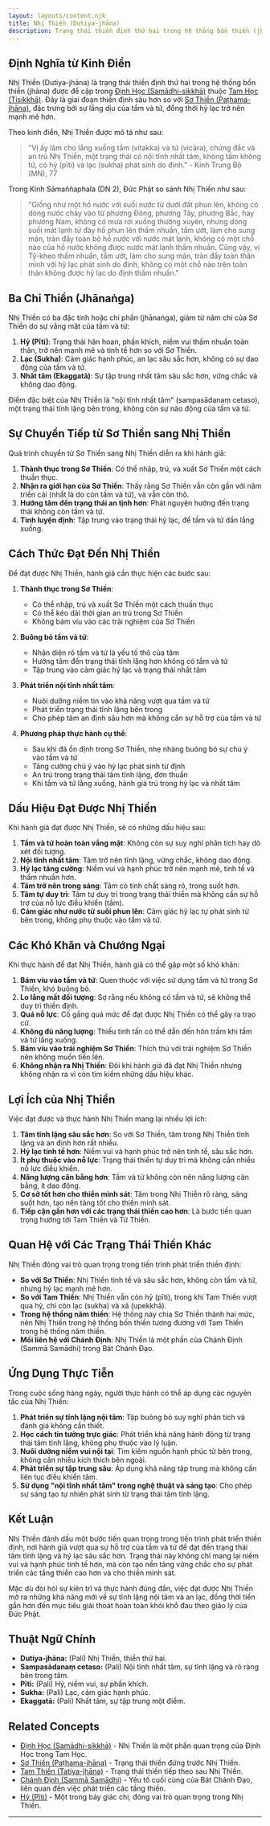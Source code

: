 ```yaml
---
layout: layouts/content.njk
title: Nhị Thiền (Dutiya-jhāna)
description: Trạng thái thiền định thứ hai trong hệ thống bốn thiền (jhana), đặc trưng bởi sự vắng mặt của tầm và tứ, và sự tăng cường của hỷ, lạc cùng nhất tâm.
---
```


## Định Nghĩa từ Kinh Điển

Nhị Thiền (Dutiya-jhāna) là trạng thái thiền định thứ hai trong hệ thống bốn thiền (jhāna) được đề cập trong [Định Học (Samādhi-sikkhā)](/content/dinh-hoc/) thuộc [Tam Học (Tisikkhā)](/content/tam-hoc/). Đây là giai đoạn thiền định sâu hơn so với [Sơ Thiền (Paṭhama-jhāna)](/content/so-thien/), đặc trưng bởi sự lắng dịu của tầm và tứ, đồng thời hỷ lạc trở nên mạnh mẽ hơn.

Theo kinh điển, Nhị Thiền được mô tả như sau:

> "Vị ấy làm cho lắng xuống tầm (vitakka) và tứ (vicāra), chứng đắc và an trú Nhị Thiền, một trạng thái có nội tĩnh nhất tâm, không tầm không tứ, có hỷ (pīti) và lạc (sukha) phát sinh do định." - Kinh Trung Bộ (MN), 77

Trong Kinh Sāmaññaphala (DN 2), Đức Phật so sánh Nhị Thiền như sau:
> "Giống như một hồ nước với suối nước từ dưới đất phun lên, không có dòng nước chảy vào từ phương Đông, phương Tây, phương Bắc, hay phương Nam, không có mưa rơi xuống thường xuyên, nhưng dòng suối mát lạnh từ đáy hồ phun lên thấm nhuần, tẩm ướt, làm cho sung mãn, tràn đầy toàn bộ hồ nước với nước mát lạnh, không có một chỗ nào của hồ nước không được nước mát lạnh thấm nhuần. Cũng vậy, vị Tỷ-kheo thấm nhuần, tẩm ướt, làm cho sung mãn, tràn đầy toàn thân mình với hỷ lạc phát sinh do định, không có một chỗ nào trên toàn thân không được hỷ lạc do định thấm nhuần."

## Ba Chi Thiền (Jhānaṅga)

Nhị Thiền có ba đặc tính hoặc chi phần (jhānaṅga), giảm từ năm chi của Sơ Thiền do sự vắng mặt của tầm và tứ:

1. **Hỷ (Pīti)**: Trạng thái hân hoan, phấn khích, niềm vui thấm nhuần toàn thân, trở nên mạnh mẽ và tinh tế hơn so với Sơ Thiền.
2. **Lạc (Sukha)**: Cảm giác hạnh phúc, an lạc sâu sắc hơn, không có sự dao động của tầm và tứ.
3. **Nhất tâm (Ekaggatā)**: Sự tập trung nhất tâm sâu sắc hơn, vững chắc và không dao động.

Điểm đặc biệt của Nhị Thiền là "nội tĩnh nhất tâm" (sampasādanaṃ cetaso), một trạng thái tĩnh lặng bên trong, không còn sự náo động của tầm và tứ.

## Sự Chuyển Tiếp từ Sơ Thiền sang Nhị Thiền

Quá trình chuyển từ Sơ Thiền sang Nhị Thiền diễn ra khi hành giả:

1. **Thành thục trong Sơ Thiền**: Có thể nhập, trú, và xuất Sơ Thiền một cách thuần thục.
2. **Nhận ra giới hạn của Sơ Thiền**: Thấy rằng Sơ Thiền vẫn còn gần với năm triền cái (nhất là do còn tầm và tứ), và vẫn còn thô.
3. **Hướng tâm đến trạng thái an tịnh hơn**: Phát nguyện hướng đến trạng thái không còn tầm và tứ.
4. **Tinh luyện định**: Tập trung vào trạng thái hỷ lạc, để tầm và tứ dần lắng xuống.

## Cách Thức Đạt Đến Nhị Thiền

Để đạt được Nhị Thiền, hành giả cần thực hiện các bước sau:

1. **Thành thục trong Sơ Thiền**:
   - Có thể nhập, trú và xuất Sơ Thiền một cách thuần thục
   - Có thể kéo dài thời gian an trú trong Sơ Thiền
   - Không bám víu vào các trải nghiệm của Sơ Thiền

2. **Buông bỏ tầm và tứ**:
   - Nhận diện rõ tầm và tứ là yếu tố thô của tâm
   - Hướng tâm đến trạng thái tĩnh lặng hơn không có tầm và tứ
   - Tập trung vào cảm giác hỷ lạc và trạng thái nhất tâm

3. **Phát triển nội tĩnh nhất tâm**:
   - Nuôi dưỡng niềm tin vào khả năng vượt qua tầm và tứ
   - Phát triển trạng thái tĩnh lặng bên trong
   - Cho phép tâm an định sâu hơn mà không cần sự hỗ trợ của tầm và tứ

4. **Phương pháp thực hành cụ thể**:
   - Sau khi đã ổn định trong Sơ Thiền, nhẹ nhàng buông bỏ sự chú ý vào tầm và tứ
   - Tăng cường chú ý vào hỷ lạc phát sinh từ định
   - An trú trong trạng thái tâm tĩnh lặng, đơn thuần
   - Khi tầm và tứ lắng xuống, hành giả trú trong hỷ lạc và nhất tâm

## Dấu Hiệu Đạt Được Nhị Thiền

Khi hành giả đạt được Nhị Thiền, sẽ có những dấu hiệu sau:

1. **Tầm và tứ hoàn toàn vắng mặt**: Không còn sự suy nghĩ phân tích hay dò xét đối tượng.
2. **Nội tĩnh nhất tâm**: Tâm trở nên tĩnh lặng, vững chắc, không dao động.
3. **Hỷ lạc tăng cường**: Niềm vui và hạnh phúc trở nên mạnh mẽ, tinh tế và thấm nhuần hơn.
4. **Tâm trở nên trong sáng**: Tâm có tính chất sáng rõ, trong suốt hơn.
5. **Tâm tự duy trì**: Tâm tự duy trì trong trạng thái thiền mà không cần sự hỗ trợ của nỗ lực điều khiển (tầm).
6. **Cảm giác như nước từ suối phun lên**: Cảm giác hỷ lạc tự phát sinh từ bên trong, không phụ thuộc vào tầm và tứ.

## Các Khó Khăn và Chướng Ngại

Khi thực hành để đạt Nhị Thiền, hành giả có thể gặp một số khó khăn:

1. **Bám víu vào tầm và tứ**: Quen thuộc với việc sử dụng tầm và tứ trong Sơ Thiền, khó buông bỏ.
2. **Lo lắng mất đối tượng**: Sợ rằng nếu không có tầm và tứ, sẽ không thể duy trì thiền định.
3. **Quá nỗ lực**: Cố gắng quá mức để đạt được Nhị Thiền có thể gây ra trạo cử.
4. **Không đủ năng lượng**: Thiếu tinh tấn có thể dẫn đến hôn trầm khi tầm và tứ lắng xuống.
5. **Bám víu vào trải nghiệm Sơ Thiền**: Thích thú với trải nghiệm Sơ Thiền nên không muốn tiến lên.
6. **Không nhận ra Nhị Thiền**: Đôi khi hành giả đã đạt Nhị Thiền nhưng không nhận ra vì còn tìm kiếm những dấu hiệu khác.

## Lợi Ích của Nhị Thiền

Việc đạt được và thực hành Nhị Thiền mang lại nhiều lợi ích:

1. **Tâm tĩnh lặng sâu sắc hơn**: So với Sơ Thiền, tâm trong Nhị Thiền tĩnh lặng và an định hơn rất nhiều.
2. **Hỷ lạc tinh tế hơn**: Niềm vui và hạnh phúc trở nên tinh tế, sâu sắc hơn.
3. **Ít phụ thuộc vào nỗ lực**: Trạng thái thiền tự duy trì mà không cần nhiều nỗ lực điều khiển.
4. **Năng lượng cân bằng hơn**: Tầm và tứ không còn nên năng lượng cân bằng, ít dao động.
5. **Cơ sở tốt hơn cho thiền minh sát**: Tâm trong Nhị Thiền rõ ràng, sáng suốt hơn, tạo nền tảng tốt cho thiền minh sát.
6. **Tiếp cận gần hơn với các trạng thái thiền cao hơn**: Là bước tiến quan trọng hướng tới Tam Thiền và Tứ Thiền.

## Quan Hệ với Các Trạng Thái Thiền Khác

Nhị Thiền đóng vai trò quan trọng trong tiến trình phát triển thiền định:

- **So với Sơ Thiền**: Nhị Thiền tinh tế và sâu sắc hơn, không còn tầm và tứ, nhưng hỷ lạc mạnh mẽ hơn.
- **So với Tam Thiền**: Nhị Thiền vẫn còn hỷ (pīti), trong khi Tam Thiền vượt qua hỷ, chỉ còn lạc (sukha) và xả (upekkhā).
- **Trong hệ thống năm thiền**: Hệ thống này chia Sơ Thiền thành hai mức, nên Nhị Thiền trong hệ thống bốn thiền tương đương với Tam Thiền trong hệ thống năm thiền.
- **Mối liên hệ với Chánh Định**: Nhị Thiền là một phần của Chánh Định (Sammā Samādhi) trong Bát Chánh Đạo.

## Ứng Dụng Thực Tiễn

Trong cuộc sống hàng ngày, người thực hành có thể áp dụng các nguyên tắc của Nhị Thiền:

1. **Phát triển sự tĩnh lặng nội tâm**: Tập buông bỏ suy nghĩ phân tích và đánh giá không cần thiết.
2. **Học cách tin tưởng trực giác**: Phát triển khả năng hành động từ trạng thái tâm tĩnh lặng, không phụ thuộc vào lý luận.
3. **Nuôi dưỡng niềm vui nội tại**: Tìm kiếm nguồn hạnh phúc từ bên trong, không cần nhiều kích thích bên ngoài.
4. **Phát triển sự tập trung sâu**: Áp dụng khả năng tập trung mà không cần liên tục điều khiển tâm.
5. **Sử dụng "nội tĩnh nhất tâm" trong nghệ thuật và sáng tạo**: Cho phép sự sáng tạo tự nhiên phát sinh từ trạng thái tâm tĩnh lặng.

## Kết Luận

Nhị Thiền đánh dấu một bước tiến quan trọng trong tiến trình phát triển thiền định, nơi hành giả vượt qua sự hỗ trợ của tầm và tứ để đạt đến trạng thái tâm tĩnh lặng và hỷ lạc sâu sắc hơn. Trạng thái này không chỉ mang lại niềm vui và hạnh phúc tinh tế hơn, mà còn tạo nền tảng vững chắc cho sự phát triển các tầng thiền cao hơn và cho thiền minh sát. 

Mặc dù đòi hỏi sự kiên trì và thực hành đúng đắn, việc đạt được Nhị Thiền mở ra những khả năng mới về sự tĩnh lặng nội tâm và an lạc, đồng thời tiến gần hơn đến mục tiêu giải thoát hoàn toàn khỏi khổ đau theo giáo lý của Đức Phật.

## Thuật Ngữ Chính

- **Dutiya-jhāna:** (Pali) Nhị Thiền, thiền thứ hai.
- **Sampasādanaṃ cetaso:** (Pali) Nội tĩnh nhất tâm, sự tĩnh lặng và rõ ràng bên trong tâm.
- **Pīti:** (Pali) Hỷ, niềm vui, sự phấn khích.
- **Sukha:** (Pali) Lạc, cảm giác hạnh phúc.
- **Ekaggatā:** (Pali) Nhất tâm, sự tập trung một điểm.

## Related Concepts

- [Định Học (Samādhi-sikkhā)](/content/dinh-hoc/) - Nhị Thiền là một phần quan trọng của Định Học trong Tam Học.
- [Sơ Thiền (Paṭhama-jhāna)](/content/so-thien/) - Trạng thái thiền đứng trước Nhị Thiền.
- [Tam Thiền (Tatiya-jhāna)](/content/tam-thien/) - Trạng thái thiền tiếp theo sau Nhị Thiền.
- [Chánh Định (Sammā Samādhi)](/content/chanh-dinh/) - Yếu tố cuối cùng của Bát Chánh Đạo, liên quan đến việc phát triển các tầng thiền.
- [Hỷ (Pīti)](/content/hy-giac-chi/) - Một trong bảy giác chi, đóng vai trò quan trọng trong Nhị Thiền.

--- 